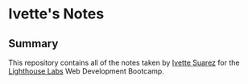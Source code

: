 # Ivette's Notes
## Summary 

This repository contains all of the notes taken by [Ivette Suarez](https://github.com/ive-m) for the [Lighthouse Labs](https://www.lighthouselabs.ca/) Web Development Bootcamp.